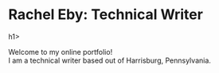<h1>Rachel Eby: Technical Writer</h1>h1>
<p>Welcome to my online portfolio!<br>
I am a technical writer based out of Harrisburg, Pennsylvania.</p>
